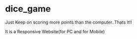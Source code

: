 # dice_game

Just Keep on scoring more points than the computer..Thats It!!

It is a Responsive Website(for PC and for Mobile)
